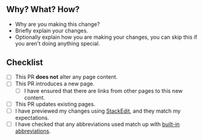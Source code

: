 # <Describe your Changes>

## Why? What? How?

* Why are you making this change?
* Briefly explain your changes.
* Optionally explain how you are making your changes, you can skip this if you aren't doing anything special.

## Checklist

- [ ] This PR **does not** alter any page content.
- [ ] This PR introduces a new page.
  - [ ] I have ensured that there are links from other pages to this new content.
- [ ] This PR updates existing pages.
- [ ] I have previewed my changes using [StackEdit](https://stackedit.io/app), and they match my expectations.
- [ ] I have checked that any abbreviations used match up with 
      [built-in abbreviations](https://github.com/CPS-Innovation/digital-sop/tree/main/snippets/abbreviations.md).
